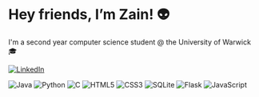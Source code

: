 <h1>Hey friends, I’m Zain! 👽</h1>

<p>I'm a second year computer science student @ the University of Warwick 🎓</p>

<a href="https://www.linkedin.com/in/zainmobarik/">
  <img alt="LinkedIn" src="https://img.shields.io/badge/LinkedIn-0077B5?style=for-the-badge&logo=linkedin&logoColor=white"><span> </span>
</a>

<p>
  <img alt="Java" src="https://img.shields.io/badge/Java-ED8B00?style=for-the-badge&logo=java&logoColor=white"/><span> </span>
  <img alt="Python" src="https://img.shields.io/badge/Python-3776AB?style=for-the-badge&logo=python&logoColor=white"/><span> </span>
  <img alt="C" src="https://img.shields.io/badge/C-%2300599C.svg?&style=for-the-badge&logo=c&logoColor=white"/><span> </span>
  <img alt="HTML5" src="https://img.shields.io/badge/HTML5-E34F26?style=for-the-badge&logo=html5&logoColor=white"/><span> </span>
  <img alt="CSS3" src="https://img.shields.io/badge/CSS3-1572B6?style=for-the-badge&logo=css3&logoColor=white"/><span> </span>
  <img alt="SQLite" src="https://img.shields.io/badge/sqlite-244960?style=for-the-badge&logo=sqlite&logoColor=white%22"/><span> </span>  
  <img alt="Flask" src="https://img.shields.io/badge/Flask-666666?style=for-the-badge&logo=flask&logoColor=white%22"/><span> </span>
  <img alt="JavaScript" src="https://img.shields.io/badge/JavaScript-F7DF1E?style=for-the-badge&logo=javascript&logoColor=black"/><span> </span>
</p>
